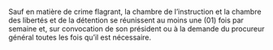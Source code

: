 Sauf en matière de crime flagrant, la chambre de l’instruction et la chambre des libertés et de la détention se réunissent au moins une (01) fois par semaine et, sur convocation de son président ou à la demande du procureur général toutes les fois qu’il est nécessaire.